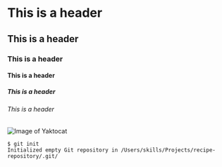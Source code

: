 # This is a header
## This is a header
### This is a header
#### This is a header
##### This is a header
###### This is a header
![Image of Yaktocat](https://octodex.github.com/images/yaktocat.png)
```
$ git init
Initialized empty Git repository in /Users/skills/Projects/recipe-repository/.git/
```

